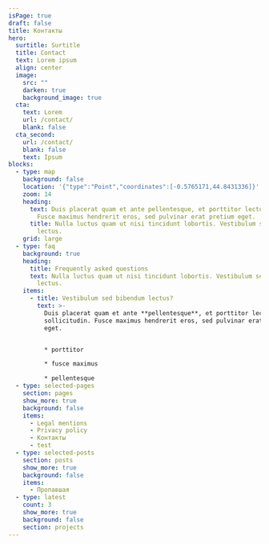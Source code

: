 ```yaml
---
isPage: true
draft: false
title: Контакты
hero:
  surtitle: Surtitle
  title: Contact
  text: Lorem ipsum
  align: center
  image:
    src: ""
    darken: true
    background_image: true
  cta:
    text: Lorem
    url: /contact/
    blank: false
  cta_second:
    url: /contact/
    blank: false
    text: Ipsum
blocks:
  - type: map
    background: false
    location: '{"type":"Point","coordinates":[-0.5765171,44.8431336]}'
    zoom: 14
    heading:
      text: Duis placerat quam et ante pellentesque, et porttitor lectus sollicitudin.
        Fusce maximus hendrerit eros, sed pulvinar erat pretium eget.
      title: Nulla luctus quam ut nisi tincidunt lobortis. Vestibulum sed bibendum
        lectus.
    grid: large
  - type: faq
    background: true
    heading:
      title: Frequently asked questions
      text: Nulla luctus quam ut nisi tincidunt lobortis. Vestibulum sed bibendum
        lectus.
    items:
      - title: Vestibulum sed bibendum lectus?
        text: >-
          Duis placerat quam et ante **pellentesque**, et porttitor lectus
          sollicitudin. Fusce maximus hendrerit eros, sed pulvinar erat pretium
          eget.


          * porttitor

          * fusce maximus

          * pellentesque
  - type: selected-pages
    section: pages
    show_more: true
    background: false
    items:
      - Legal mentions
      - Privacy policy
      - Контакты
      - test
  - type: selected-posts
    section: posts
    show_more: true
    background: false
    items:
      - Пропавшая
  - type: latest
    count: 3
    show_more: true
    background: false
    section: projects
---
```


